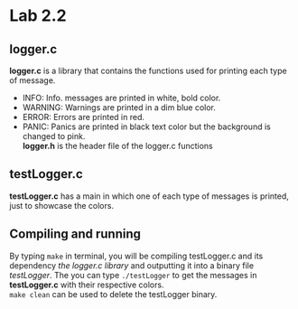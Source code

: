 # Lab 2.2
## logger.c
**logger.c** is a library that contains the functions used for printing each type of message.
* INFO: Info. messages are printed in white, bold color.
* WARNING: Warnings are printed in a dim blue color.
* ERROR: Errors are printed in red.
* PANIC: Panics are printed in black text color but the background is changed to pink.  
**logger.h** is the header file of the logger.c functions
## testLogger.c
**testLogger.c** has a main in which one of each type of messages is printed, just to showcase the colors.
## Compiling and running
By typing `make` in terminal, you will be compiling testLogger.c and its dependency *the logger.c library* and outputting it into a binary file *testLogger*. The you can type `./testLogger` to get the messages in **testLogger.c** with their respective colors.  
`make clean` can be used to delete the testLogger binary.
